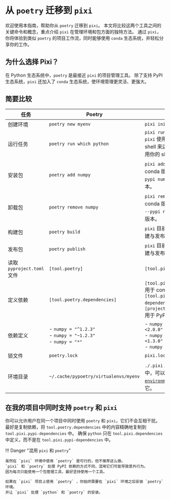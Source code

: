 # 从 `poetry` 迁移到 `pixi`

欢迎使用本指南，帮助你从 `poetry` 迁移到 `pixi`。
本文将比较这两个工具之间的关键命令和概念，重点介绍 `pixi` 在管理环境和包方面的独特方法。
通过 `pixi`，你将体验到类似 `poetry` 的项目工作流，同时能够使用 `conda` 生态系统，并轻松分享你的工作。

## 为什么选择 Pixi？
在 Python 生态系统中，`poetry` 是最接近 `pixi` 的项目管理工具。
除了支持 PyPI 生态系统，`pixi` 还加入了 `conda` 生态系统，使环境管理更灵活、更强大。

## 简要比较
| 任务                        | Poetry                                                              | Pixi                                                                                                                                              |
|-----------------------------|---------------------------------------------------------------------|---------------------------------------------------------------------------------------------------------------------------------------------------|
| 创建环境                    | `poetry new myenv`                                                  | `pixi init myenv`                                                                                                                                 |
| 运行任务                    | `poetry run which python`                                           | `pixi run which python`<br/>`pixi` 使用内置的跨平台 shell 来运行，而 `poetry` 使用你的 shell。                                         |
| 安装包                      | `poetry add numpy`                                                  | `pixi add numpy` 会安装 conda 版本，`pixi add --pypi numpy` 安装 PyPI 版本。                                                                      |
| 卸载包                      | `poetry remove numpy`                                               | `pixi remove numpy` 会卸载 conda 版本，`pixi remove --pypi numpy` 会卸载 PyPI 版本。                                                               |
| 构建包                      | `poetry build`                                                      | `pixi` 目前尚未实现包的构建与发布功能                                                                                                            |
| 发布包                      | `poetry publish`                                                    | `pixi` 目前尚未实现包的构建与发布功能                                                                                                            |
| 读取 `pyproject.toml` 文件 | `[tool.poetry]`                                                     | `[tool.pixi]`                                                                                                                                     |
| 定义依赖                    | `[tool.poetry.dependencies]`                                        | `[tool.pixi.dependencies]` 用于 conda，`[tool.pixi.pypi-dependencies]` 或 `[project.dependencies]` 用于 PyPI 依赖                                   |
| 依赖定义                    | - `numpy = "^1.2.3"`<br/>- `numpy = "~1.2.3"`<br/>- `numpy = "*"`   | - `numpy = ">=1.2.3 <2.0.0"`<br/>- `numpy = ">=1.2.3 <1.3.0"`<br/>- `numpy = "*"`                                                                 |
| 锁文件                      | `poetry.lock`                                                       | `pixi.lock`                                                                                                                                       |
| 环境目录                    | `~/.cache/pypoetry/virtualenvs/myenv`                                | `./.pixi` 默认在项目文件夹中，可以通过 [`detached-environments`](../reference/pixi_configuration.md#detached-environments) 配置移动它。 |

## 在我的项目中同时支持 `poetry` 和 `pixi`
你可以允许用户在同一个项目中同时使用 `poetry` 和 `pixi`，它们不会互相干扰。
最好是复制依赖，将 `tool.poetry.dependencies` 中的内容精确地复制到 `tool.pixi.pypi-dependencies` 中。
确保 `python` 只在 `tool.pixi.dependencies` 中定义，而不是在 `tool.pixi.pypi-dependencies` 中。

!!! Danger "混用 `pixi` 和 `poetry`"

    虽然在 `pixi` 环境中使用 `poetry` 是可行的，但不推荐这么做。
    `pixi` 和 `poetry` 处理 PyPI 依赖的方式不同，混用它们可能导致意外行为。
    因为每次只能使用一个包管理工具，最好坚持使用一个工具。

    如果在 `pixi` 项目上使用 `poetry` ，你始终需要在 `pixi` 环境之后安装 `poetry` 环境。
    并让 `pixi` 处理 `python` 和 `poetry` 的安装。